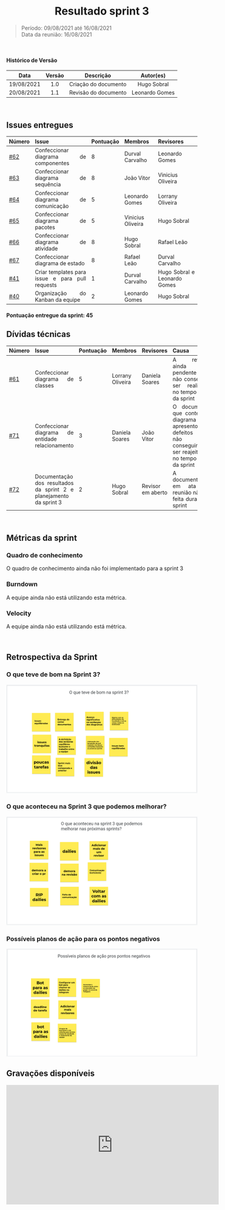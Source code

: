 # <center> Resultado sprint 3
> Período: 09/08/2021 até 16/08/2021  
> Data da reunião: 16/08/2021

<br/>

<div align="justify">

#### Histórico de Versão

|    Data    | Versão |      Descrição       |     Autor(es)     |
| :--------: | :----: | :------------------: | :---------------: |
| 19/08/2021 |  1.0   | Criação do documento | Hugo Sobral |
| 20/08/2021 |  1.1   | Revisão do documento | Leonardo Gomes |

<br/>

## Issues entregues
| Número | Issue | Pontuação | Membros | Revisores |
| -- | -- | -- | -- | -- | 
| [#62](https://github.com/UnBArqDsw2021-1/2021.1_G01_Animalesco_docs/issues/62) | Confeccionar diagrama de componentes | 8 | Durval Carvalho | Leonardo Gomes |
| [#63](https://github.com/UnBArqDsw2021-1/2021.1_G01_Animalesco_docs/issues/63) | Confeccionar diagrama de sequência | 8 | João Vitor | Vinicius Oliveira |
| [#64](https://github.com/UnBArqDsw2021-1/2021.1_G01_Animalesco_docs/issues/64) | Confeccionar diagrama de comunicação | 5 | Leonardo Gomes | Lorrany Oliveira |
| [#65](https://github.com/UnBArqDsw2021-1/2021.1_G01_Animalesco_docs/issues/65) | Confeccionar diagrama de pacotes | 5 | Vinicius Oliveira | Hugo Sobral |
| [#66](https://github.com/UnBArqDsw2021-1/2021.1_G01_Animalesco_docs/issues/66) | Confeccionar diagrama de atividade | 8 | Hugo Sobral | Rafael Leão |
| [#67](https://github.com/UnBArqDsw2021-1/2021.1_G01_Animalesco_docs/issues/67) | Confeccionar diagrama de estado | 8 | Rafael Leão | Durval Carvalho |
| [#41](https://github.com/UnBArqDsw2021-1/2021.1_G01_Animalesco_docs/issues/41) | Criar templates para issue e para pull requests  | 1 | Durval Carvalho | Hugo Sobral e Leonardo Gomes |
| [#40](https://github.com/UnBArqDsw2021-1/2021.1_G01_Animalesco_docs/issues/40) | Organização do Kanban da equipe  | 2 | Leonardo Gomes | Hugo Sobral |


#### Pontuação entregue da sprint: 45


## Dívidas técnicas

| Número | Issue | Pontuação | Membros | Revisores | Causa |
| -- | -- | -- | -- | -- | -- | 
| [#61](https://github.com/UnBArqDsw2021-1/2021.1_G01_Animalesco_docs/issues/61) | Confeccionar diagrama de classes | 5 | Lorrany Oliveira | Daniela Soares | A revisão ainda está pendente e não conseguiu ser realizada no tempo hábil da sprint |
| [#71](https://github.com/UnBArqDsw2021-1/2021.1_G01_Animalesco_docs/issues/71) | Confeccionar diagrama de entidade relacionamento | 3 | Daniela Soares | João Vitor | O documento que contem o diagrama apresentou defeitos que não conseguiram ser reajeitados no tempo hábil da sprint |
| [#72](https://github.com/UnBArqDsw2021-1/2021.1_G01_Animalesco_docs/issues/72) | Documentação dos resultados da sprint 2 e planejamento da sprint 3 | 2 | Hugo Sobral | Revisor em aberto | A documentação em ata de reunião não foi feita durante a sprint |


<br />

## Métricas da sprint

### Quadro de conhecimento
O quadro de conhecimento ainda não foi implementado para a sprint 3

### Burndown
A equipe ainda não está utilizando esta métrica.

### Velocity
A equipe ainda não está utilizando está métrica.

<br />

## Retrospectiva da Sprint

### O que teve de bom na Sprint 3?

<img src='https://github.com/UnBArqDsw2021-1/2021.1_G01_Animalesco_docs/blob/4cf174dfa244118c5a3e88ce409a78b825f080cc/docs/assets/sprints/retrospectiva_positiva_sprint3.png'>

### O que aconteceu na Sprint 3 que podemos melhorar?

<img src='https://github.com/UnBArqDsw2021-1/2021.1_G01_Animalesco_docs/blob/4cf174dfa244118c5a3e88ce409a78b825f080cc/docs/assets/sprints/retrospectiva_negativa_sprint3.png'>

### Possíveis planos de ação para os pontos negativos

<img src='https://github.com/UnBArqDsw2021-1/2021.1_G01_Animalesco_docs/blob/4cf174dfa244118c5a3e88ce409a78b825f080cc/docs/assets/sprints/retrospectiva_melhoria_sprint3.png'>


<br />

## Gravações disponíveis

<iframe width="560" height="315" src="https://www.youtube.com/embed/Ad1iMet6RxM" title="YouTube video player" frameborder="0" allow="accelerometer; autoplay; clipboard-write; encrypted-media; gyroscope; picture-in-picture" allowfullscreen></iframe>

</div>